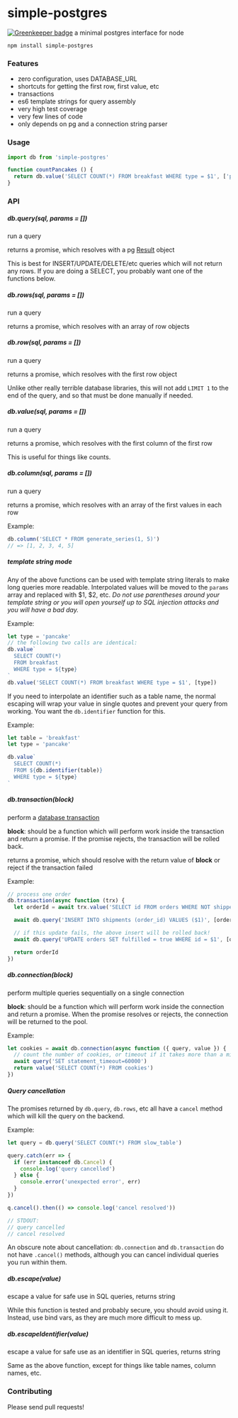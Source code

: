 # simple-postgres

[![Greenkeeper badge](https://badges.greenkeeper.io/devTristan/simple-postgres.svg)](https://greenkeeper.io/)
a minimal postgres interface for node

```console
npm install simple-postgres
```

### Features

* zero configuration, uses DATABASE_URL
* shortcuts for getting the first row, first value, etc
* transactions
* es6 template strings for query assembly
* very high test coverage
* very few lines of code
* only depends on pg and a connection string parser

### Usage

```js
import db from 'simple-postgres'

function countPancakes () {
  return db.value('SELECT COUNT(*) FROM breakfast WHERE type = $1', ['pancake'])
}
```

### API

##### db.query(sql, params = [])
run a query

returns a promise, which resolves with a pg [Result](https://github.com/brianc/node-postgres/wiki/Query#result-object) object

This is best for INSERT/UPDATE/DELETE/etc queries which will not return any rows. If you are doing a SELECT, you probably want one of the functions below.

##### db.rows(sql, params = [])
run a query

returns a promise, which resolves with an array of row objects

##### db.row(sql, params = [])
run a query

returns a promise, which resolves with the first row object

Unlike other really terrible database libraries, this will not add `LIMIT 1` to the end of the query, and so that must be done manually if needed.

##### db.value(sql, params = [])
run a query

returns a promise, which resolves with the first column of the first row

This is useful for things like counts.

##### db.column(sql, params = [])
run a query

returns a promise, which resolves with an array of the first values in each row

Example:
```js
db.column('SELECT * FROM generate_series(1, 5)')
// => [1, 2, 3, 4, 5]
```

##### template string mode

Any of the above functions can be used with template string literals to make
long queries more readable. Interpolated values will be moved to the `params`
array and replaced with $1, $2, etc. *Do not use parentheses around your
template string or you will open yourself up to SQL injection attacks and you
will have a bad day.*

Example:
```js
let type = 'pancake'
// the following two calls are identical:
db.value`
  SELECT COUNT(*)
  FROM breakfast
  WHERE type = ${type}
`
db.value('SELECT COUNT(*) FROM breakfast WHERE type = $1', [type])
```

If you need to interpolate an identifier such as a table name, the normal
escaping will wrap your value in single quotes and prevent your query from
working. You want the `db.identifier` function for this.

Example:
```js
let table = 'breakfast'
let type = 'pancake'

db.value`
  SELECT COUNT(*)
  FROM ${db.identifier(table)}
  WHERE type = ${type}
`
```

##### db.transaction(block)
perform a [database transaction](https://www.postgresql.org/docs/current/static/tutorial-transactions.html)

**block**: should be a function which will perform work inside the transaction and return a promise. If the promise rejects, the transaction will be rolled back.

returns a promise, which should resolve with the return value of **block** or reject if the transaction failed

Example:
```js
// process one order
db.transaction(async function (trx) {
  let orderId = await trx.value('SELECT id FROM orders WHERE NOT shipped LIMIT 1 FOR UPDATE')

  await db.query('INSERT INTO shipments (order_id) VALUES ($1)', [orderId])

  // if this update fails, the above insert will be rolled back!
  await db.query('UPDATE orders SET fulfilled = true WHERE id = $1', [orderId])

  return orderId
})
```

##### db.connection(block)
perform multiple queries sequentially on a single connection

**block**: should be a function which will perform work inside the connection
and return a promise. When the promise resolves or rejects, the connection will
be returned to the pool.

Example:
```js
let cookies = await db.connection(async function ({ query, value }) {
  // count the number of cookies, or timeout if it takes more than a minute
  await query('SET statement_timeout=60000')
  return value('SELECT COUNT(*) FROM cookies')
})
```

##### Query cancellation
The promises returned by `db.query`, `db.rows`, etc all have a `cancel` method
which will kill the query on the backend.

Example:
```js
let query = db.query('SELECT COUNT(*) FROM slow_table')

query.catch(err => {
  if (err instanceof db.Cancel) {
    console.log('query cancelled')
  } else {
    console.error('unexpected error', err)
  }
})

q.cancel().then(() => console.log('cancel resolved'))

// STDOUT:
// query cancelled
// cancel resolved
```

An obscure note about cancellation: `db.connection` and `db.transaction` do not
have `.cancel()` methods, although you can cancel individual queries you run
within them.

##### db.escape(value)
escape a value for safe use in SQL queries, returns string

While this function is tested and probably secure, you should avoid using it.
Instead, use bind vars, as they are much more difficult to mess up.

##### db.escapeIdentifier(value)
escape a value for safe use as an identifier in SQL queries, returns string

Same as the above function, except for things like table names, column names,
etc.

### Contributing

Please send pull requests!
